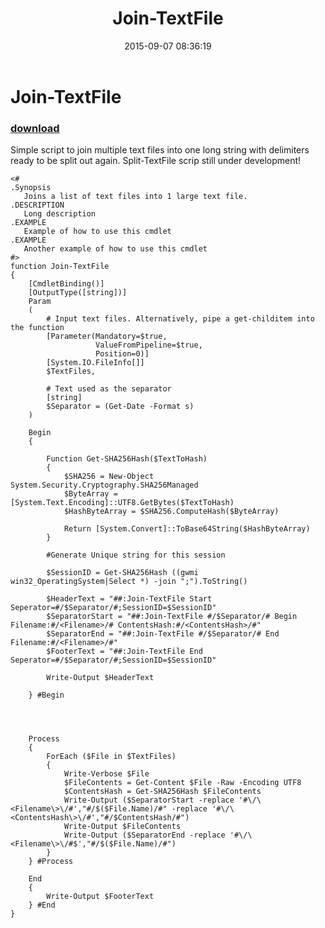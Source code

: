 ﻿---
pid:            6003
parent:         0
children:       
poster:         RobertTheBruce
title:          Join-TextFile
date:           2015-09-07 08:36:19
description:    Simple script to join multiple text files into one long string with delimiters ready to be split out again. Split-TextFile scrip still under development!
format:         posh
---

# Join-TextFile

### [download](6003.ps1)  

Simple script to join multiple text files into one long string with delimiters ready to be split out again. Split-TextFile scrip still under development!

```posh
<#
.Synopsis
   Joins a list of text files into 1 large text file.
.DESCRIPTION
   Long description
.EXAMPLE
   Example of how to use this cmdlet
.EXAMPLE
   Another example of how to use this cmdlet
#>
function Join-TextFile
{
    [CmdletBinding()]
    [OutputType([string])]
    Param
    (
        # Input text files. Alternatively, pipe a get-childitem into the function
        [Parameter(Mandatory=$true,
                   ValueFromPipeline=$true,
                   Position=0)]
        [System.IO.FileInfo[]]
        $TextFiles,

        # Text used as the separator
        [string]
        $Separator = (Get-Date -Format s)
    )

    Begin
    {
        
        Function Get-SHA256Hash($TextToHash)
        {
            $SHA256 = New-Object System.Security.Cryptography.SHA256Managed
            $ByteArray = [System.Text.Encoding]::UTF8.GetBytes($TextToHash)
            $HashByteArray = $SHA256.ComputeHash($ByteArray)
    
            Return [System.Convert]::ToBase64String($HashByteArray)
        }
        
        #Generate Unique string for this session

        $SessionID = Get-SHA256Hash ((gwmi win32_OperatingSystem|Select *) -join ";").ToString()

        $HeaderText = "##:Join-TextFile Start Seperator=#/$Separator/#;SessionID=$SessionID"
        $SeparatorStart = "##:Join-TextFile #/$Separator/# Begin Filename:#/<Filename>/# ContentsHash:#/<ContentsHash>/#"
        $SeparatorEnd = "##:Join-TextFile #/$Separator/# End Filename:#/<Filename>/#"
        $FooterText = "##:Join-TextFile End Seperator=#/$Separator/#;SessionID=$SessionID"

        Write-Output $HeaderText

    } #Begin



    
    Process
    {
        ForEach ($File in $TextFiles)
        {
            Write-Verbose $File
            $FileContents = Get-Content $File -Raw -Encoding UTF8
            $ContentsHash = Get-SHA256Hash $FileContents
            Write-Output ($SeparatorStart -replace '#\/\<Filename\>\/#',"#/$($File.Name)/#" -replace '#\/\<ContentsHash\>\/#',"#/$ContentsHash/#")
            Write-Output $FileContents
            Write-Output ($SeparatorEnd -replace '#\/\<Filename\>\/#$',"#/$($File.Name)/#")
        }
    } #Process
    
    End
    {
        Write-Output $FooterText
    } #End
}
```
